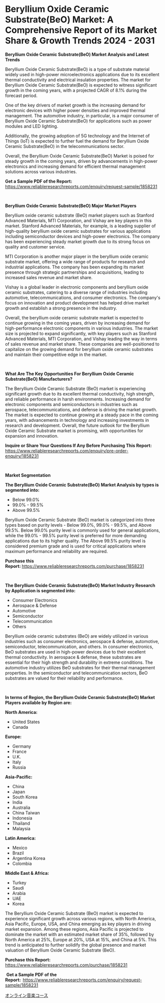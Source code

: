 <p><h1>Beryllium Oxide Ceramic Substrate(BeO) Market: A Comprehensive Report of its Market Share & Growth Trends 2024 - 2031</h1></p><p><strong>Beryllium Oxide Ceramic Substrate(BeO) Market Analysis and Latest Trends</strong></p>
<p><p>Beryllium Oxide Ceramic Substrate(BeO) is a type of substrate material widely used in high-power microelectronics applications due to its excellent thermal conductivity and electrical insulation properties. The market for Beryllium Oxide Ceramic Substrate(BeO) is expected to witness significant growth in the coming years, with a projected CAGR of 8.1% during the forecast period.</p><p>One of the key drivers of market growth is the increasing demand for electronic devices with higher power densities and improved thermal management. The automotive industry, in particular, is a major consumer of Beryllium Oxide Ceramic Substrate(BeO) for applications such as power modules and LED lighting.</p><p>Additionally, the growing adoption of 5G technology and the Internet of Things (IoT) is expected to further fuel the demand for Beryllium Oxide Ceramic Substrate(BeO) in the telecommunications sector.</p><p>Overall, the Beryllium Oxide Ceramic Substrate(BeO) Market is poised for steady growth in the coming years, driven by advancements in high-power electronics and increasing demand for efficient thermal management solutions across various industries.</p></p>
<p><strong>Get a Sample PDF of the Report:&nbsp;</strong> <a href="https://www.reliableresearchreports.com/enquiry/request-sample/1858231">https://www.reliableresearchreports.com/enquiry/request-sample/1858231</a></p>
<p>&nbsp;</p>
<p><strong>Beryllium Oxide Ceramic Substrate(BeO) Major Market Players</strong></p>
<p><p>Beryllium oxide ceramic substrate (BeO) market players such as Stanford Advanced Materials, MTI Corporation, and Vishay are key players in this market. Stanford Advanced Materials, for example, is a leading supplier of high-quality beryllium oxide ceramic substrates for various applications including semiconductor devices and high-power electronics. The company has been experiencing steady market growth due to its strong focus on quality and customer service.</p><p>MTI Corporation is another major player in the beryllium oxide ceramic substrate market, offering a wide range of products for research and industrial applications. The company has been expanding its market presence through strategic partnerships and acquisitions, leading to increased sales revenue and market share.</p><p>Vishay is a global leader in electronic components and beryllium oxide ceramic substrates, catering to a diverse range of industries including automotive, telecommunications, and consumer electronics. The company's focus on innovation and product development has helped drive market growth and establish a strong presence in the industry.</p><p>Overall, the beryllium oxide ceramic substrate market is expected to continue growing in the coming years, driven by increasing demand for high-performance electronic components in various industries. The market size is projected to expand significantly, with key players such as Stanford Advanced Materials, MTI Corporation, and Vishay leading the way in terms of sales revenue and market share. These companies are well-positioned to capitalize on the growing demand for beryllium oxide ceramic substrates and maintain their competitive edge in the market.</p></p>
<p>&nbsp;</p>
<p><strong>What Are The Key Opportunities For Beryllium Oxide Ceramic Substrate(BeO) Manufacturers?</strong></p>
<p><p>The Beryllium Oxide Ceramic Substrate (BeO) market is experiencing significant growth due to its excellent thermal conductivity, high strength, and reliable performance in harsh environments. Increasing demand for electronic components and semiconductors in industries such as aerospace, telecommunications, and defense is driving the market growth. The market is expected to continue growing at a steady pace in the coming years, with advancements in technology and increasing investments in research and development. Overall, the future outlook for the Beryllium Oxide Ceramic Substrate market is promising, with opportunities for expansion and innovation.</p></p>
<p><strong>Inquire or Share Your Questions If Any Before Purchasing This Report:</strong> <a href="https://www.reliableresearchreports.com/enquiry/pre-order-enquiry/1858231">https://www.reliableresearchreports.com/enquiry/pre-order-enquiry/1858231</a></p>
<p>&nbsp;</p>
<p><strong>Market Segmentation</strong></p>
<p><strong>The Beryllium Oxide Ceramic Substrate(BeO) Market Analysis by types is segmented into:</strong></p>
<p><ul><li>Below 99.0%</li><li>99.0% - 99.5%</li><li>Above 99.5%</li></ul></p>
<p><p>Beryllium Oxide Ceramic Substrate (BeO) market is categorized into three types based on purity levels - Below 99.0%, 99.0% - 99.5%, and Above 99.5%. Below 99.0% purity level is commonly used for general applications, while the 99.0% - 99.5% purity level is preferred for more demanding applications due to its higher quality. The Above 99.5% purity level is considered premium grade and is used for critical applications where maximum performance and reliability are required.</p></p>
<p><strong>Purchase this Report:&nbsp;</strong><a href="https://www.reliableresearchreports.com/purchase/1858231">https://www.reliableresearchreports.com/purchase/1858231</a></p>
<p>&nbsp;</p>
<p><strong>The Beryllium Oxide Ceramic Substrate(BeO) Market Industry Research by Application is segmented into:</strong></p>
<p><ul><li>Consumer Electronics</li><li>Aerospace & Defense</li><li>Automotive</li><li>Semiconductor</li><li>Telecommunication</li><li>Others</li></ul></p>
<p><p>Beryllium oxide ceramic substrates (BeO) are widely utilized in various industries such as consumer electronics, aerospace & defense, automotive, semiconductor, telecommunication, and others. In consumer electronics, BeO substrates are used in high-power devices due to their excellent thermal conductivity. In aerospace & defense, these substrates are essential for their high strength and durability in extreme conditions. The automotive industry utilizes BeO substrates for their thermal management properties. In the semiconductor and telecommunication sectors, BeO substrates are valued for their reliability and performance.</p></p>
<p>&nbsp;</p>
<p><strong>In terms of Region, the Beryllium Oxide Ceramic Substrate(BeO) Market Players available by Region are:</strong></p>
<p>
    <p> <strong> North America: </strong>
        <ul>
            <li>United States</li>
            <li>Canada</li>
        </ul>
        </p> 
    <p> <strong> Europe: </strong>
        <ul>
            <li>Germany</li>
            <li>France</li>
            <li>U.K.</li>
            <li>Italy</li>
            <li>Russia</li>
        </ul>
        </p> 
    <p> <strong> Asia-Pacific: </strong>
        <ul>
            <li>China</li>
            <li>Japan</li>
            <li>South Korea</li>
            <li>India</li>
            <li>Australia</li>
            <li>China Taiwan</li>
            <li>Indonesia</li>
            <li>Thailand</li>
            <li>Malaysia</li>
        </ul>
        </p> 
    <p> <strong> Latin America: </strong>
        <ul>
            <li>Mexico</li>
            <li>Brazil</li>
            <li>Argentina Korea</li>
            <li>Colombia</li>
        </ul>
        </p> 
    <p> <strong> Middle East & Africa: </strong>
        <ul>
            <li>Turkey</li>
            <li>Saudi</li>
            <li>Arabia</li>
            <li>UAE</li>
            <li>Korea</li>
        </ul>
    </p>
    </p>
<p><p>The Beryllium Oxide Ceramic Substrate (BeO) market is expected to experience significant growth across various regions, with North America, Asia Pacific, Europe, USA, and China emerging as key players in driving market expansion. Among these regions, Asia Pacific is projected to dominate the market with an estimated market share of 35%, followed by North America at 25%, Europe at 20%, USA at 15%, and China at 5%. This trend is anticipated to further solidify the global presence and market valuation of Beryllium Oxide Ceramic Substrate (BeO).</p></p>
<p><strong>Purchase this Report: </strong><a href="https://www.reliableresearchreports.com/purchase/1858231">https://www.reliableresearchreports.com/purchase/1858231</a></p>
<p>&nbsp;<strong>Get a Sample PDF of the Report:&nbsp;&nbsp;</strong><a href="https://www.reliableresearchreports.com/enquiry/request-sample/1858231">https://www.reliableresearchreports.com/enquiry/request-sample/1858231</a></p>
<p><strong></strong></p>
<p><p><a href="https://github.com/MosesSpinka1914/Market-Research-Report-List-1/blob/main/349620313672.md">オンライン音楽コース</a></p></p>